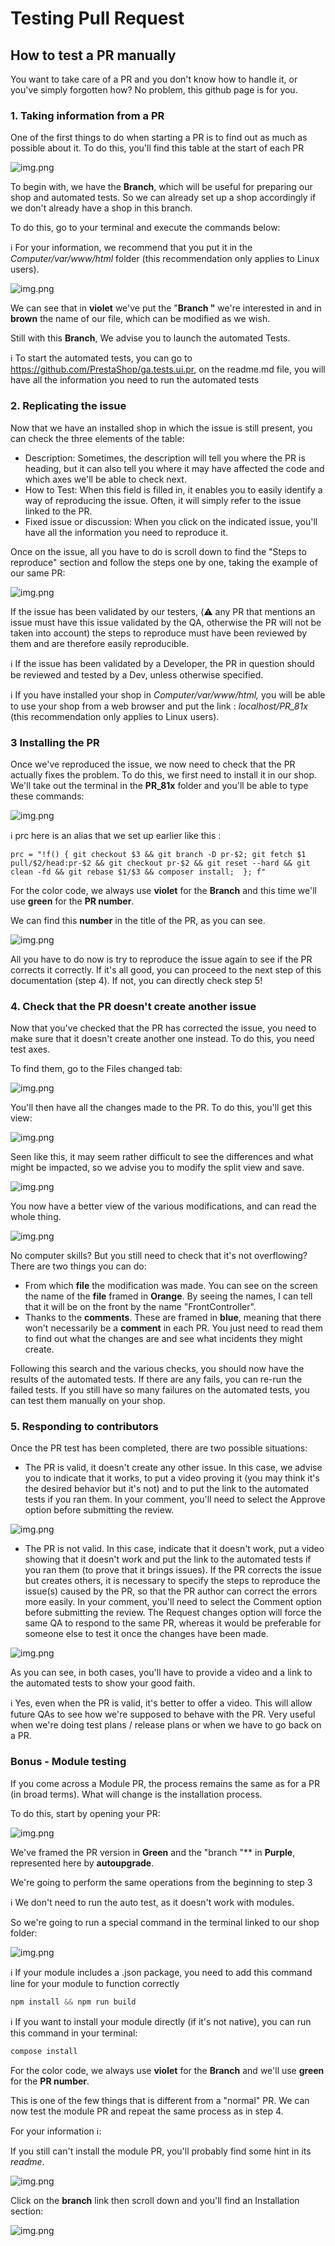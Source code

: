 # Testing Pull Request


## How to test a PR manually

You want to take care of a PR and you don't know how to handle it, or you've simply forgotten how? No problem, this github page is for you. 


### 1. Taking information from a PR


One of the first things to do when starting a PR is to find out as much as possible about it. To do this, you'll find this table at the start of each PR

![img.png](images/readme7.png)

To begin with, we have the **Branch**, which will be useful for preparing our shop and automated tests. So we can already set up a shop accordingly if we don't already have a shop in this branch. 

To do this, go to your terminal and execute the commands below: 


ℹ️ For your information, we recommend that you put it in the *Computer/var/www/html* folder (this recommendation only applies to Linux users).

![img.png](images/readme8.png)


We can see that in **violet** we've put the "**Branch "** we're interested in and in **brown** the name of our file, which can be modified as we wish. 

Still with this **Branch**, We advise you to launch the automated Tests.

ℹ️ To start the automated tests, you can go to https://github.com/PrestaShop/ga.tests.ui.pr, on the readme.md file, you will have all the information you need to run the automated tests


### 2. Replicating the issue

Now that we have an installed shop in which the issue is still present, you can check the three elements of the table: 

- Description: Sometimes, the description will tell you where the PR is heading, but it can also tell you where it may have affected the code and which axes we'll be able to check next.
- How to Test: When this field is filled in, it enables you to easily identify a way of reproducing the issue. Often, it will simply refer to the issue linked to the PR.
- Fixed issue or discussion: When you click on the indicated issue, you'll have all the information you need to reproduce it.

Once on the issue, all you have to do is scroll down to find the "Steps to reproduce" section and follow the steps one by one, taking the example of our same PR:

![img.png](images/readme9.png)

If the issue has been validated by our testers, (⚠️ any PR that mentions an issue must have this issue validated by the QA, otherwise the PR will not be taken into account) the steps to reproduce must have been reviewed by them and are therefore easily reproducible. 

ℹ️ If the issue has been validated by a Developer, the PR in question should be reviewed and tested by a Dev, unless otherwise specified. 

ℹ️ If you have installed your shop in *Computer/var/www/html,* you will be able to use your shop from a web browser and put the link : *localhost/PR_81x* (this recommendation only applies to Linux users).

### 3 Installing the PR


Once we've reproduced the issue, we now need to check that the PR actually fixes the problem. To do this, we first need to install it in our shop. We'll take out the terminal in the **PR_81x** folder and you'll be able to type these commands: 


![img.png](images/readme10.png)


ℹ️ prc here is an alias that we set up earlier like this :
```
prc = "!f() { git checkout $3 && git branch -D pr-$2; git fetch $1 pull/$2/head:pr-$2 && git checkout pr-$2 && git reset --hard && git clean -fd && git rebase $1/$3 && composer install;  }; f" 
```

For the color code, we always use **violet** for the **Branch** and this time we'll use **green** for the **PR number**. 


We can find this **number** in the title of the PR, as you can see. 


<img src="images/readme11.png" alt="img.png" class="mx-lg-4" style="max-width: 700px">


All you have to do now is try to reproduce the issue again to see if the PR corrects it correctly.
If it's all good, you can proceed to the next step of this documentation (step 4). If not, you can directly check step 5!

### 4. Check that the PR doesn't create another issue

Now that you've checked that the PR has corrected the issue, you need to make sure that it doesn't create another one instead. To do this, you need test axes. 

To find them, go to the Files changed tab: 

<img src="images/readme12.png" alt="img.png" class="mx-lg-4" style="max-width: 700px">

You'll then have all the changes made to the PR. To do this, you'll get this view: 

<img src="images/readme13.png" alt="img.png" class="mx-lg-4" style="max-width: 700px">

Seen like this, it may seem rather difficult to see the differences and what might be impacted, so we advise you to modify the split view and save.

<img src="images/readme14.png" alt="img.png" class="mx-lg-4" style="max-width: 700px">

You now have a better view of the various modifications, and can read the whole thing. 

<img src="images/readme15.png" alt="img.png" class="mx-lg-4" style="max-width: 700px">

No computer skills? But you still need to check that it's not overflowing? There are two things you can do: 

- From which **file** the modification was made. You can see on the screen the name of the **file** framed in **Orange**. By seeing the names, I can tell that it will be on the front by the name "FrontController".
- Thanks to the **comments**. These are framed in **blue**, meaning that there won't necessarily be a **comment** in each PR. You just need to read them to find out what the changes are and see what incidents they might create.

Following this search and the various checks, you should now have the results of the automated tests. If there are any fails, you can re-run the failed tests.
If you still have so many failures on the automated tests, you can test them manually on your shop. 


### 5. Responding to contributors


Once the PR test has been completed, there are two possible situations:


- The PR is valid, it doesn't create any other issue. In this case, we advise you to indicate that it works, to put a video proving it (you may think it's the desired behavior but it's not) and to put the link to the automated tests if you ran them.
In your comment, you'll need to select the Approve option before submitting the review.

<img src="images/readme16.png" alt="img.png" class="mx-lg-4" style="max-width: 700px">    
    
- The PR is not valid. In this case, indicate that it doesn't work, put a video showing that it doesn't work and put the link to the automated tests if you ran them (to prove that it brings issues).
If the PR corrects the issue but creates others, it is necessary to specify the steps to reproduce the issue(s) caused by the PR, so that the PR author can correct the errors more easily.
In your comment, you'll need to select the Comment option before submitting the review. The Request changes option will force the same QA to respond to the same PR, whereas it would be preferable for someone else to test it once the changes have been made.

<img src="images/readme17.png" alt="img.png" class="mx-lg-4" style="max-width: 700px">

As you can see, in both cases, you'll have to provide a video and a link to the automated tests to show your good faith.

ℹ️ Yes, even when the PR is valid, it's better to offer a video. This will allow future QAs to see how we're supposed to behave with the PR. Very useful when we're doing test plans / release plans or when we have to go back on a PR. 

### Bonus - Module testing

If you come across a Module PR, the process remains the same as for a PR (in broad terms). What will change is the installation process. 

To do this, start by opening your PR: 

<img src="images/readme18.png" alt="img.png" class="mx-lg-4" style="max-width: 700px">

We've framed the PR version in **Green** and the "branch "** in **Purple**, represented here by **autoupgrade**. 

We're going to perform the same operations from the beginning to step 3

ℹ️ We don't need to run the auto test, as it doesn't work with modules.

So we're going to run a special command in the terminal linked to our shop folder: 

<img src="images/readme19.png" alt="img.png" class="mx-lg-4" style="max-width: 700px">

ℹ️ If your module includes a .json package, you need to add this command line for your module to function correctly

```jsx
npm install && npm run build
```

ℹ️ If you want to install your module directly (if it's not native), you can run this command in your terminal: 

```jsx
compose install
```

For the color code, we always use **violet** for the **Branch** and we'll use **green** for the **PR number**. 

This is one of the few things that is different from a "normal" PR. We can now test the module PR and repeat the same process as in step 4.

For your information ℹ️:

If you still can't install the module PR, you'll probably find some hint in its *readme*. 

<img src="images/readme20.png" alt="img.png" class="mx-lg-4" style="max-width: 700px">

Click on the **branch** link then scroll down and you'll find an Installation section:

<img src="images/readme21.png" alt="img.png" class="mx-lg-4" style="max-width: 700px">
